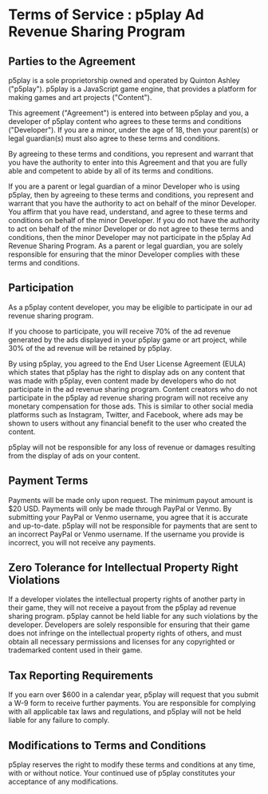 # Terms of Service : p5play Ad Revenue Sharing Program

## Parties to the Agreement

p5play is a sole proprietorship owned and operated by Quinton Ashley ("p5play"). p5play is a JavaScript game engine, that provides a platform for making games and art projects ("Content").

This agreement ("Agreement") is entered into between p5play and you, a developer of p5play content who agrees to these terms and conditions ("Developer"). If you are a minor, under the age of 18, then your parent(s) or legal guardian(s) must also agree to these terms and conditions.

By agreeing to these terms and conditions, you represent and warrant that you have the authority to enter into this Agreement and that you are fully able and competent to abide by all of its terms and conditions.

If you are a parent or legal guardian of a minor Developer who is using p5play, then by agreeing to these terms and conditions, you represent and warrant that you have the authority to act on behalf of the minor Developer. You affirm that you have read, understand, and agree to these terms and conditions on behalf of the minor Developer. If you do not have the authority to act on behalf of the minor Developer or do not agree to these terms and conditions, then the minor Developer may not participate in the p5play Ad Revenue Sharing Program. As a parent or legal guardian, you are solely responsible for ensuring that the minor Developer complies with these terms and conditions.

## Participation

As a p5play content developer, you may be eligible to participate in our ad revenue sharing program.

If you choose to participate, you will receive 70% of the ad revenue generated by the ads displayed in your p5play game or art project, while 30% of the ad revenue will be retained by p5play.

By using p5play, you agreed to the End User License Agreement (EULA) which states that p5play has the right to display ads on any content that was made with p5play, even content made by developers who do not participate in the ad revenue sharing program. Content creators who do not participate in the p5play ad revenue sharing program will not receive any monetary compensation for those ads. This is similar to other social media platforms such as Instagram, Twitter, and Facebook, where ads may be shown to users without any financial benefit to the user who created the content.

p5play will not be responsible for any loss of revenue or damages resulting from the display of ads on your content.

## Payment Terms

Payments will be made only upon request. The minimum payout amount is $20 USD. Payments will only be made through PayPal or Venmo. By submitting your PayPal or Venmo username, you agree that it is accurate and up-to-date. p5play will not be responsible for payments that are sent to an incorrect PayPal or Venmo username. If the username you provide is incorrect, you will not receive any payments.

## Zero Tolerance for Intellectual Property Right Violations

If a developer violates the intellectual property rights of another party in their game, they will not receive a payout from the p5play ad revenue sharing program. p5play cannot be held liable for any such violations by the developer. Developers are solely responsible for ensuring that their game does not infringe on the intellectual property rights of others, and must obtain all necessary permissions and licenses for any copyrighted or trademarked content used in their game.

## Tax Reporting Requirements

If you earn over $600 in a calendar year, p5play will request that you submit a W-9 form to receive further payments. You are responsible for complying with all applicable tax laws and regulations, and p5play will not be held liable for any failure to comply.

## Modifications to Terms and Conditions

p5play reserves the right to modify these terms and conditions at any time, with or without notice. Your continued use of p5play constitutes your acceptance of any modifications.

